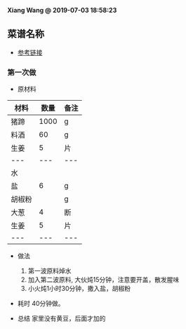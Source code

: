 **Xiang Wang @ 2019-07-03 18:58:23**

## 菜谱名称
* [参考链接](https://www.meishij.net/zuofa/huangdouzhutitang_8.html)

### 第一次做
* 原材料

材料|数量|备注
---|---|---
猪蹄|1000|g
料酒|60|g
生姜|5|片
---|---|---
水|
盐|6|g
胡椒粉||g
大葱|4|断
生姜|5|片
---|---|---


* 做法  
    1. 第一波原料焯水  
    2. 加入第二波原料, 大伙炖15分钟，注意要开盖，散发腥味  
    3. 小火炖1小时30分钟，撒入盐，胡椒粉

* 耗时
40分钟做。

* 总结
    家里没有黄豆，后面才加的
